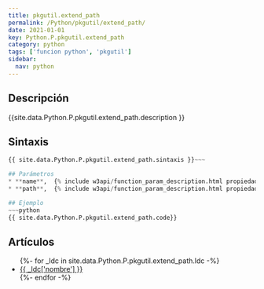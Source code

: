 ```yaml
---
title: pkgutil.extend_path
permalink: /Python/pkgutil/extend_path/
date: 2021-01-01
key: Python.P.pkgutil.extend_path
category: python
tags: ['funcion python', 'pkgutil']
sidebar: 
  nav: python
---
```


## Descripción
{{site.data.Python.P.pkgutil.extend_path.description }}

## Sintaxis
~~~python
{{ site.data.Python.P.pkgutil.extend_path.sintaxis }}~~~

## Parámetros
* **name**,  {% include w3api/function_param_description.html propiedad=site.data.Python.P.pkgutil.extend_path valor="name" %}
* **path**,  {% include w3api/function_param_description.html propiedad=site.data.Python.P.pkgutil.extend_path valor="path" %}

## Ejemplo
~~~python
{{ site.data.Python.P.pkgutil.extend_path.code}}
~~~

## Artículos
<ul>
{%- for _ldc in site.data.Python.P.pkgutil.extend_path.ldc -%}
   <li>
       <a href="{{_ldc['url'] }}">{{ _ldc['nombre'] }}</a>
   </li>
{%- endfor -%}
</ul>

